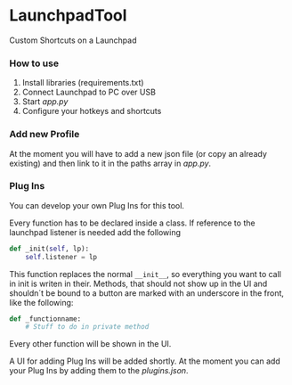 # LaunchpadTool
Custom Shortcuts on a Launchpad

### How to use
1. Install libraries (requirements.txt) 
2. Connect Launchpad to PC over USB
3. Start *app.py*
4. Configure your hotkeys and shortcuts

### Add new Profile
At the moment you will have to add a new json file (or copy an already existing) and then link to it in the paths array in *app.py*.


### Plug Ins
You can develop your own Plug Ins for this tool.

Every function has to be declared inside a class.
If reference to the launchpad listener is needed add the following
```python
def _init(self, lp):
    self.listener = lp
```
This function replaces the normal ```__init__```, so everything you want to call in init is writen in their.
Methods, that should not show up in the UI and shouldn´t be bound to a button are marked with an underscore in the front,
like the following:
```python
def _functionname:
    # Stuff to do in private method
```
Every other function will be shown in the UI.

A UI for adding Plug Ins will be added shortly. At the moment you can add your Plug Ins by adding them to the *plugins.json*.